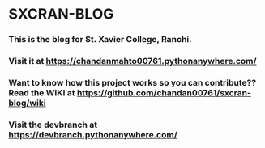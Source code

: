 # SXCRAN-BLOG

### This is the blog for St. Xavier College, Ranchi.

### Visit it at https://chandanmahto00761.pythonanywhere.com/

### Want to know how this project works so you can contribute?? Read the WIKI at https://github.com/chandan00761/sxcran-blog/wiki

### Visit the devbranch at https://devbranch.pythonanywhere.com/
